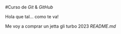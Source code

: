 #Curso de _Git_ & _GitHub_ 

Hola que tal... como te va! 

Me voy a comprar un jetta gli turbo 2023 _README.md_   
